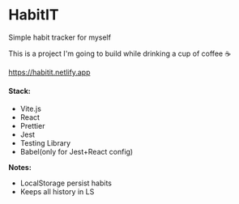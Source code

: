 # HabitIT
Simple habit tracker for myself

This is a project I'm going to build while drinking a cup of coffee ☕️

https://habitit.netlify.app

#### Stack:
* Vite.js
* React
* Prettier
* Jest
* Testing Library
* Babel(only for Jest+React config)

**Notes:**
* LocalStorage persist habits
* Keeps all history in LS
